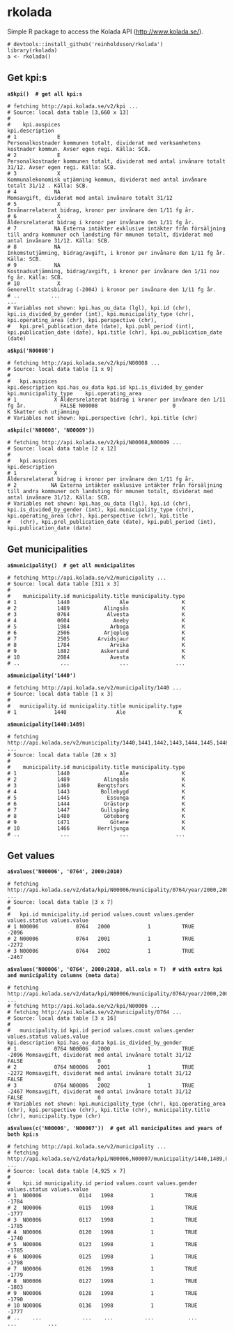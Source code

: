 # rkolada

Simple R package to access the Kolada API (http://www.kolada.se/).

    # devtools::install_github('reinholdsson/rkolada')
    library(rkolada)
    a <- rkolada()

## Get kpi:s

**`a$kpi()  # get all kpi:s`**
    
    # fetching http://api.kolada.se/v2/kpi ...
    # Source: local data table [3,660 x 13]
    # 
    #    kpi.auspices                                                                                                                                           kpi.description
    # 1             E                                             Personalkostnader kommunen totalt, dividerat med verksamhetens kostnader kommun. Avser egen regi. Källa: SCB.
    # 2             E                                                Personalkostnader kommunen totalt, dividerat med antal invånare totalt 31/12. Avser egen regi. Källa: SCB.
    # 3             X                                                               Kommunalekonomisk utjämning kommun, dividerat med antal invånare totalt 31/12 . Källa: SCB.
    # 4            NA                                                                                                     Momsavgift, dividerat med antal invånare totalt 31/12
    # 5             X                                                                                              Invånarrelaterat bidrag, kronor per invånare den 1/11 fg år.
    # 6             X                                                                                              Åldersrelaterat bidrag i kronor per invånare den 1/11 fg år.
    # 7            NA Externa intäkter exklusive intäkter från försäljning till andra kommuner och landsting för mmunen totalt, dividerat med antal invånare 31/12. Källa: SCB.
    # 8            NA                                                                        Inkomstutjämning, bidrag/avgift, i kronor per invånare den 1/11 fg år. Källa: SCB.
    # 9            NA                                                                   Kostnadsutjämning, bidrag/avgift, i kronor per invånare den 1/11 nov fg år. Källa: SCB.
    # 10            X                                                                                       Generellt statsbidrag (-2004) i kronor per invånare den 1/11 fg år.
    # ..          ...                                                                                                                                                       ...
    # Variables not shown: kpi.has_ou_data (lgl), kpi.id (chr), kpi.is_divided_by_gender (int), kpi.municipality_type (chr), kpi.operating_area (chr), kpi.perspective (chr),
    #   kpi.prel_publication_date (date), kpi.publ_period (int), kpi.publication_date (date), kpi.title (chr), kpi.ou_publication_date (date)
    
**`a$kpi('N00008')`**
    
    # fetching http://api.kolada.se/v2/kpi/N00008 ...
    # Source: local data table [1 x 9]
    # 
    #   kpi.auspices                                              kpi.description kpi.has_ou_data kpi.id kpi.is_divided_by_gender kpi.municipality_type    kpi.operating_area
    # 1            X Åldersrelaterat bidrag i kronor per invånare den 1/11 fg år.           FALSE N00008                        0                     K Skatter och utjämning
    # Variables not shown: kpi.perspective (chr), kpi.title (chr)
    
**`a$kpi(c('N00008', 'N00009'))`**
    
    # fetching http://api.kolada.se/v2/kpi/N00008,N00009 ...
    # Source: local data table [2 x 12]
    # 
    #   kpi.auspices                                                                                                                                           kpi.description
    # 1            X                                                                                              Åldersrelaterat bidrag i kronor per invånare den 1/11 fg år.
    # 2           NA Externa intäkter exklusive intäkter från försäljning till andra kommuner och landsting för mmunen totalt, dividerat med antal invånare 31/12. Källa: SCB.
    # Variables not shown: kpi.has_ou_data (lgl), kpi.id (chr), kpi.is_divided_by_gender (int), kpi.municipality_type (chr), kpi.operating_area (chr), kpi.perspective (chr), kpi.title
    #   (chr), kpi.prel_publication_date (date), kpi.publ_period (int), kpi.publication_date (date)

## Get municipalities

**`a$municipality()  # get all municipalites`**
    
    # fetching http://api.kolada.se/v2/municipality ...
    # Source: local data table [311 x 3]
    # 
    #    municipality.id municipality.title municipality.type
    # 1             1440                Ale                 K
    # 2             1489           Alingsås                 K
    # 3             0764            Alvesta                 K
    # 4             0604              Aneby                 K
    # 5             1984             Arboga                 K
    # 6             2506           Arjeplog                 K
    # 7             2505         Arvidsjaur                 K
    # 8             1784             Arvika                 K
    # 9             1882          Askersund                 K
    # 10            2084             Avesta                 K
    # ..             ...                ...               ...
    
**`a$municipality('1440')`**
    
    # fetching http://api.kolada.se/v2/municipality/1440 ...
    # Source: local data table [1 x 3]
    # 
    #   municipality.id municipality.title municipality.type
    # 1            1440                Ale                 K
    
**`a$municipality(1440:1489)`**
    
    # fetching http://api.kolada.se/v2/municipality/1440,1441,1442,1443,1444,1445,1446,1447,1448,1449,1450,1451,1452,1453,1454,1455,1456,1457,1458,1459,1460,1461,1462,1463,1464,1465,1466,1467,1468,1469,1470,1471,1472,1473,1474,1475,1476,1477,1478,1479,1480,1481,1482,1483,1484,1485,1486,1487,1488,1489 ...
    # Source: local data table [28 x 3]
    # 
    #    municipality.id municipality.title municipality.type
    # 1             1440                Ale                 K
    # 2             1489           Alingsås                 K
    # 3             1460         Bengtsfors                 K
    # 4             1443          Bollebygd                 K
    # 5             1445            Essunga                 K
    # 6             1444           Grästorp                 K
    # 7             1447          Gullspång                 K
    # 8             1480           Göteborg                 K
    # 9             1471             Götene                 K
    # 10            1466         Herrljunga                 K
    # ..             ...                ...               ...

## Get values

**`a$values('N00006', '0764', 2000:2010)`**
    
    # fetching http://api.kolada.se/v2/data/kpi/N00006/municipality/0764/year/2000,2001,2002,2003,2004,2005,2006,2007,2008,2009,2010 ...
    # Source: local data table [3 x 7]
    # 
    #   kpi.id municipality.id period values.count values.gender values.status values.value
    # 1 N00006            0764   2000            1          TRUE                      -2096
    # 2 N00006            0764   2001            1          TRUE                      -2272
    # 3 N00006            0764   2002            1          TRUE                      -2467
    
**`a$values('N00006', '0764', 2000:2010, all.cols = T)  # with extra kpi and municipality columns (meta data)`**
    
    # fetching http://api.kolada.se/v2/data/kpi/N00006/municipality/0764/year/2000,2001,2002,2003,2004,2005,2006,2007,2008,2009,2010 ...
    # fetching http://api.kolada.se/v2/kpi/N00006 ...
    # fetching http://api.kolada.se/v2/municipality/0764 ...
    # Source: local data table [3 x 16]
    # 
    #   municipality.id kpi.id period values.count values.gender values.status values.value                                       kpi.description kpi.has_ou_data kpi.is_divided_by_gender
    # 1            0764 N00006   2000            1          TRUE                      -2096 Momsavgift, dividerat med antal invånare totalt 31/12           FALSE                        0
    # 2            0764 N00006   2001            1          TRUE                      -2272 Momsavgift, dividerat med antal invånare totalt 31/12           FALSE                        0
    # 3            0764 N00006   2002            1          TRUE                      -2467 Momsavgift, dividerat med antal invånare totalt 31/12           FALSE                        0
    # Variables not shown: kpi.municipality_type (chr), kpi.operating_area (chr), kpi.perspective (chr), kpi.title (chr), municipality.title (chr), municipality.type (chr)
    
**`a$values(c('N00006', 'N00007'))  # get all municipalites and years of both kpi:s`**
    
    # fetching http://api.kolada.se/v2/municipality ...
    # fetching http://api.kolada.se/v2/data/kpi/N00006,N00007/municipality/1440,1489,0764,0604,1984,2506,2505,1784,1882,2084,1460,2326,2403,1260,2582,1443,2183,0885,2081,1490,0127,0560,1272,2305,1231,1278,1438,0162,1862,2425,1730,0125,0686,0862,0381,0484,1285,1445,1982,1382,1499,2080,1782,0562,0482,1763,1439,2026,0662,0461,0617,0980,1764,1444,1447,2523,2180,1480,1471,0643,1783,1861,1961,1380,1761,0136,2583,0331,2083,1283,1466,1497,2104,0126,2184,0860,1315,0305,1863,2361,2280,1401,1293,1284,0821,1266,1267,2510,0023,0123,0680,2514,0880,1446,1082,1883,1080,1780,0483,1715,0513,2584,1276,0330,2282,1290,1781,2309,1881,1384,1960,1482,1261,1983,1381,1282,0010,0020,0021,0006,0008,0003,0017,0005,0007,0004,0022,0019,1860,1814,2029,1441,0761,0186,1494,1462,1885,0580,0781,2161,1864,1262,2085,2580,1281,2481,1484,1280,2023,2418,1493,1463,0767,1461,0586,2062,0583,0642,1430,1762,1481,0861,0840,0182,1884,1962,2132,2401,0025,0581,0188,2417,0881,0140,0480,0192,0682,2101,1060,2034,1421,1273,0882,2121,0481,2521,1402,1275,2581,2303,0009,0013,0012,2409,1081,2031,1981,0128,2181,0191,1291,1265,1495,2482,1904,1264,1496,2061,2283,0163,0184,2422,1427,1230,1415,0180,0001,1760,2421,0486,1486,2313,0183,2281,1766,1907,1214,1263,1465,1785,2082,0684,2182,0582,0181,1083,1435,1472,1498,0360,2262,0763,1419,1270,1737,0834,1452,0687,1287,1488,0488,0138,0160,1473,1485,1491,2480,0114,0139,0380,0760,0584,0665,0563,0115,2021,1470,1383,0187,1233,0685,2462,0884,2404,0428,1442,1487,2460,0120,0683,0024,0883,1980,0014,0780,0512,1286,1492,2260,2321,1765,2463,1277,0561,0765,2039,0319,2560,1292,1407,0509,1880,0018,1257,2284,2380,0117,0382,1256,2513,2518/year/1970,1971,1972,1973,1974,1975,1976,1977,1978,1979,1980,1981,1982,1983,1984,1985,1986,1987,1988,1989,1990,1991,1992,1993,1994,1995,1996,1997,1998,1999,2000,2001,2002,2003,2004,2005,2006,2007,2008,2009,2010,2011,2012,2013,2014,2015 ...
    # Source: local data table [4,925 x 7]
    # 
    #    kpi.id municipality.id period values.count values.gender values.status values.value
    # 1  N00006            0114   1998            1          TRUE                      -1784
    # 2  N00006            0115   1998            1          TRUE                      -1777
    # 3  N00006            0117   1998            1          TRUE                      -1785
    # 4  N00006            0120   1998            1          TRUE                      -1740
    # 5  N00006            0123   1998            1          TRUE                      -1785
    # 6  N00006            0125   1998            1          TRUE                      -1798
    # 7  N00006            0126   1998            1          TRUE                      -1779
    # 8  N00006            0127   1998            1          TRUE                      -1803
    # 9  N00006            0128   1998            1          TRUE                      -1790
    # 10 N00006            0136   1998            1          TRUE                      -1777
    # ..    ...             ...    ...          ...           ...           ...          ...
